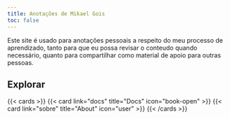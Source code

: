 ```yaml
---
title: Anotações de Mikael Gois
toc: false
---
```


Este site é usado para anotações pessoais a respeito do meu processo de aprendizado, tanto para que eu possa revisar o conteudo quando necessário, quanto para compartilhar como material de apoio para outras pessoas.

## Explorar

{{< cards >}}
  {{< card link="docs" title="Docs" icon="book-open" >}}
  {{< card link="sobre" title="About" icon="user" >}}
{{< /cards >}}

<!-- ## Documentation

For more information, visit [Hextra](https://imfing.github.io/hextra). -->
